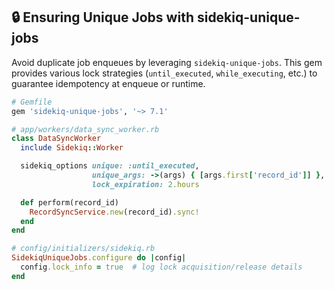 ## 🔒 Ensuring Unique Jobs with sidekiq-unique-jobs

Avoid duplicate job enqueues by leveraging `sidekiq-unique-jobs`. This gem provides various lock strategies (`until_executed`, `while_executing`, etc.) to guarantee idempotency at enqueue or runtime.

```ruby
# Gemfile
gem 'sidekiq-unique-jobs', '~> 7.1'

# app/workers/data_sync_worker.rb
class DataSyncWorker
  include Sidekiq::Worker

  sidekiq_options unique: :until_executed,
                  unique_args: ->(args) { [args.first['record_id']] },
                  lock_expiration: 2.hours

  def perform(record_id)
    RecordSyncService.new(record_id).sync!
  end
end

# config/initializers/sidekiq.rb
SidekiqUniqueJobs.configure do |config|
  config.lock_info = true  # log lock acquisition/release details
end
```